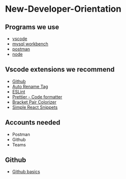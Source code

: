 # New-Developer-Orientation


## Programs we use

- [vscode](https://code.visualstudio.com/)
- [mysql workbench](https://dev.mysql.com/downloads/workbench/)
- [postman](https://www.postman.com/)
- [node](https://nodejs.org/en/)

## Vscode extensions we recommend
- [Github](https://marketplace.visualstudio.com/items?itemName=KnisterPeter.vscode-github)
- [Auto Rename Tag](https://marketplace.visualstudio.com/items?itemName=formulahendry.auto-rename-tag)
- [ESLint](https://marketplace.visualstudio.com/items?itemName=dbaeumer.vscode-eslint)
- [Prettier - Code formatter](https://marketplace.visualstudio.com/items?itemName=esbenp.prettier-vscode)
- [Bracket Pair Colorizer](https://marketplace.visualstudio.com/items?itemName=CoenraadS.bracket-pair-colorizer)
- [Simple React Snippets](https://marketplace.visualstudio.com/items?itemName=burkeholland.simple-react-snippets)

## Accounts needed
- Postman
- Github
- Teams

## Github
- [Github basics](https://github.com/strawbridgestudios/github-basics)
